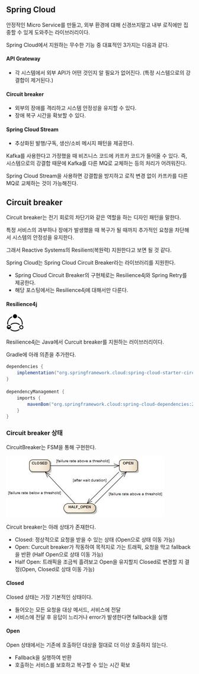 ## Spring Cloud

안정적인 Micro Service를 만들고, 외부 환경에 대해 신경쓰지말고 내부 로직에만 집중할 수 있게 도와주는 라이브러리이다.

Spring Cloud에서 지원하는 무수한 기능 중 대표적인 3가지는 다음과 같다.

#### API Grateway

- 각 시스템에서 외부 API가 어떤 것인지 알 필요가 없어진다. (특정 시스템으로의 강결합이 제거된다.)

#### Circuit breaker

- 외부의 장애를 격리하고 시스템 안정성을 유지할 수 있다.
- 장애 복구 시간을 확보할 수 있다.

#### Spring Cloud Stream

- 추상화된 발행/구독, 생산/소비 메시지 패턴을 제공한다.

Kafka를 사용한다고 가정했을 때 비즈니스 코드에 카프카 코드가 들어올 수 있다. 즉, 시스템으로의 강결합 때문에  Kafka를 다른 MQ로 교체하는 등의 처리가 어려워진다.

Spring Cloud Stream을 사용하면 강결합을 방지하고 로직 변경 없이 카프카를 다른 MQ로 교체하는 것이 가능해진다.

## Circuit breaker

Circuit breaker는 전기 회로의 차단기와 같은 역할을 하는 디자인 패턴을 말한다.

특정 서비스의 과부하나 장애가 발생했을 때 복구가 될 때까지 추가적인 요청을 차단해서 시스템의 안정성을 유지한다.

그래서 Reactive Systems의 Resilient(복원력) 지원한다고 보면 될 것 같다.

Spring Cloud는 Spring Cloud Circuit Breaker라는 라이브러리를 지원한다.
- Spring Cloud Circuit Breaker의 구현체로는 Resilience4j와 Spring Retry를 제공한다.
- 해당 포스팅에서는 Resilience4j에 대해서만 다룬다.

#### Resilience4j

![img.png](img.png)

Resilience4j는 Java에서 Curcuit breaker를 지원하는 러이브러리이다.

Gradle에 아래 의존을 추가한다.
```groovy
dependencies {
    implementation("org.springframework.cloud:spring-cloud-starter-circuitbreaker-reactor-resilience4j")
}

dependencyManagement {
    imports {
        mavenBom("org.springframework.cloud:spring-cloud-dependencies:2021.0.8")
    }
}
```

### Circuit breaker 상태

CircuitBreaker는 FSM을 통해 구현한다.

![img_1.png](img_1.png)

Circuit breaker는 아래 상태가 존재한다.
- Closed: 정상적으로 요청을 받을 수 있는 상태 (Open으로 상태 이동 가능)
- Open: Curcuit breaker가 작동하여 목적지로 가는 트래픽, 요청을 막고 fallback을 반환 (Half Open으로 상태 이동 가능)
- Half Open: 트래픽을 조금씩 흘려보고 Open을 유지할지 Closed로 변경할 지 결정(Open, Closed로 상태 이동 가능)

#### Closed

Closed 상태는 가장 기본적인 상태이다.
- 들어오는 모든 요청을 대상 메서드, 서비스에 전달
- 서비스에 전달 후 응답이 느리거나 error가 발생한다면 fallback을 실행

#### Open

Open 상태에서는 기존에 호출하던 대상을 절대로 더 이상 호출하지 않는다.
- Fallback을 실행하여 반환
- 호출하는 서비스를 보호하고 복구할 수 있는 시간 확보

